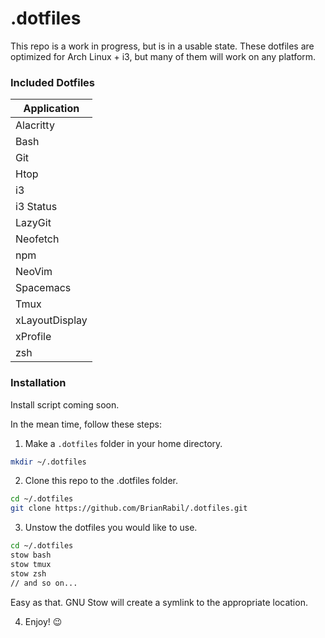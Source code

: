 # .dotfiles

This repo is a work in progress, but is in a usable state. These dotfiles are optimized for Arch Linux + i3, but many of them will work on any platform.

### Included Dotfiles

Application      |
-----------------|
Alacritty        |
Bash             |
Git              |
Htop             |
i3               |
i3 Status        |
LazyGit          |
Neofetch         |
npm              |
NeoVim           |
Spacemacs        |
Tmux             |
xLayoutDisplay   |
xProfile         |
zsh              |

### Installation

Install script coming soon.

In the mean time, follow these steps:

1. Make a `.dotfiles` folder in your home directory.

```bash
mkdir ~/.dotfiles
```

2. Clone this repo to the .dotfiles folder.

```bash
cd ~/.dotfiles
git clone https://github.com/BrianRabil/.dotfiles.git
```

3. Unstow the dotfiles you would like to use.

```bash
cd ~/.dotfiles
stow bash
stow tmux
stow zsh
// and so on...
```

Easy as that. GNU Stow will create a symlink to the appropriate location.

4. Enjoy! 😉 


